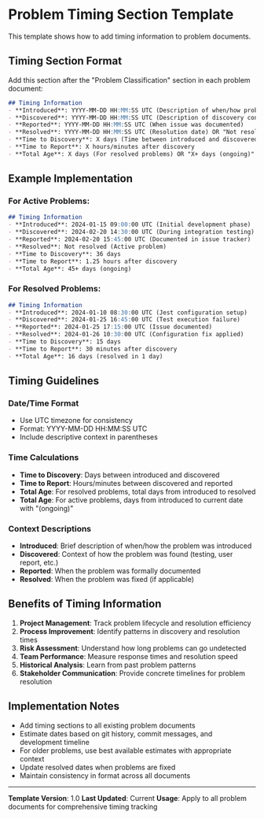 # Problem Timing Section Template

This template shows how to add timing information to problem documents.

## Timing Section Format

Add this section after the "Problem Classification" section in each problem document:

```markdown
## Timing Information
- **Introduced**: YYYY-MM-DD HH:MM:SS UTC (Description of when/how problem was introduced)
- **Discovered**: YYYY-MM-DD HH:MM:SS UTC (Description of discovery context)
- **Reported**: YYYY-MM-DD HH:MM:SS UTC (When issue was documented)
- **Resolved**: YYYY-MM-DD HH:MM:SS UTC (Resolution date) OR "Not resolved (Active problem)"
- **Time to Discovery**: X days (Time between introduced and discovered)
- **Time to Report**: X hours/minutes after discovery
- **Total Age**: X days (For resolved problems) OR "X+ days (ongoing)" for active problems
```

## Example Implementation

### For Active Problems:
```markdown
## Timing Information
- **Introduced**: 2024-01-15 09:00:00 UTC (Initial development phase)
- **Discovered**: 2024-02-20 14:30:00 UTC (During integration testing)
- **Reported**: 2024-02-20 15:45:00 UTC (Documented in issue tracker)
- **Resolved**: Not resolved (Active problem)
- **Time to Discovery**: 36 days
- **Time to Report**: 1.25 hours after discovery
- **Total Age**: 45+ days (ongoing)
```

### For Resolved Problems:
```markdown
## Timing Information
- **Introduced**: 2024-01-10 08:30:00 UTC (Jest configuration setup)
- **Discovered**: 2024-01-25 16:45:00 UTC (Test execution failure)
- **Reported**: 2024-01-25 17:15:00 UTC (Issue documented)
- **Resolved**: 2024-01-26 10:30:00 UTC (Configuration fix applied)
- **Time to Discovery**: 15 days
- **Time to Report**: 30 minutes after discovery
- **Total Age**: 16 days (resolved in 1 day)
```

## Timing Guidelines

### Date/Time Format
- Use UTC timezone for consistency
- Format: YYYY-MM-DD HH:MM:SS UTC
- Include descriptive context in parentheses

### Time Calculations
- **Time to Discovery**: Days between introduced and discovered
- **Time to Report**: Hours/minutes between discovered and reported
- **Total Age**: For resolved problems, total days from introduced to resolved
- **Total Age**: For active problems, days from introduced to current date with "(ongoing)"

### Context Descriptions
- **Introduced**: Brief description of when/how the problem was introduced
- **Discovered**: Context of how the problem was found (testing, user report, etc.)
- **Reported**: When the problem was formally documented
- **Resolved**: When the problem was fixed (if applicable)

## Benefits of Timing Information

1. **Project Management**: Track problem lifecycle and resolution efficiency
2. **Process Improvement**: Identify patterns in discovery and resolution times
3. **Risk Assessment**: Understand how long problems can go undetected
4. **Team Performance**: Measure response times and resolution speed
5. **Historical Analysis**: Learn from past problem patterns
6. **Stakeholder Communication**: Provide concrete timelines for problem resolution

## Implementation Notes

- Add timing sections to all existing problem documents
- Estimate dates based on git history, commit messages, and development timeline
- For older problems, use best available estimates with appropriate context
- Update resolved dates when problems are fixed
- Maintain consistency in format across all documents

---

**Template Version**: 1.0
**Last Updated**: Current
**Usage**: Apply to all problem documents for comprehensive timing tracking